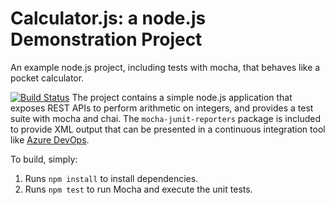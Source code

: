 Calculator.js: a node.js Demonstration Project
==============================================
An example node.js project, including tests with mocha, that behaves like
a pocket calculator.

[![Build Status](https://murtaza-fazal.visualstudio.com/Integrating%20External%20Source%20Control%20with%20Azure%20Pipelines/_apis/build/status/murtaza-fazal.calculator?branchName=master)](https://murtaza-fazal.visualstudio.com/Integrating%20External%20Source%20Control%20with%20Azure%20Pipelines/_build/latest?definitionId=5&branchName=master)
The project contains a simple node.js application that exposes REST APIs
to perform arithmetic on integers, and provides a test suite with mocha
and chai.  The `mocha-junit-reporters` package is included to provide XML
output that can be presented in a continuous integration tool like
[Azure DevOps](https://azure.com/devops).

To build, simply:

1. Runs `npm install` to install dependencies.
2. Runs `npm test` to run Mocha and execute the unit tests.

